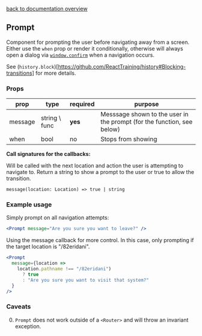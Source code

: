 [back to documentation overview](../readme.md)

## Prompt

Component for prompting the user before navigating away from a screen. Either use the ```when``` prop or render it conditionally, otherwise <Prompt/> will always open a dialog via [```window.confirm```](https://developer.mozilla.org/en-US/docs/Web/API/Window/confirm) when a navigation occurs.

See (```history.block```)[https://github.com/ReactTraining/history#Blocking-transitions] for more details.

### Props

| prop    | type          | required | purpose
|---------|---------------|----------|---------
| message | string \ func | **yes**  | Messsage shown to the user in the prompt (for the function, see below)
| when    | bool          | no       | Stops <Prompt/> from showing


**Call signatures for the callbacks:**

Will be called with the next location and action the user is attempting to navigate to. Return a string to show a prompt to the user or true to allow the transition.

```message(location: Location) => true | string```

### Example usage

Simply prompt on all navigation attempts:

```jsx
<Prompt message="Are you sure you want to leave?" />
```

Using the message callback for more control. In this case, only prompting if the target location is "/82eridani".

```jsx
<Prompt
  message={location =>
    location.pathname !== "/82eridani")
      ? true
      : "Are you sure you want to visit that system?"
  }
/>
```

### Caveats

0. ```Prompt``` does not work outside of a ```<Router>``` and will throw an invariant exception.

